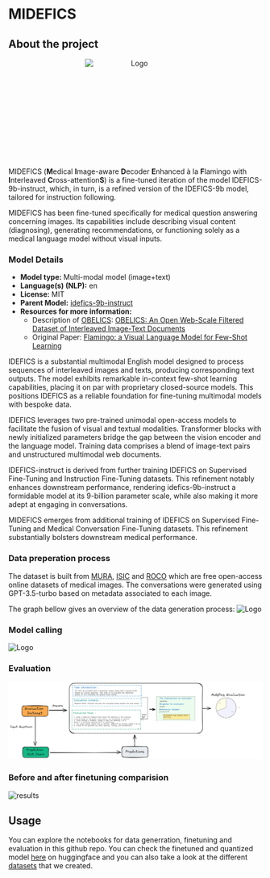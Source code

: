 # MIDEFICS

## About the project 
<p align="center">
  <img src="MIDEFICS.png" alt="Logo" width="200" height="200" style="display: block; margin: auto;">
</p>


MIDEFICS (**M**edical **I**mage-aware **D**ecoder **E**nhanced à la **F**lamingo with **I**nterleaved **C**ross-attention**S**) is a fine-tuned iteration of the model IDEFICS-9b-instruct, which, in turn, is a refined version of the IDEFICS-9b model, tailored for instruction following.

MIDEFICS has been fine-tuned specifically for medical question answering concerning images. Its capabilities include describing visual content (diagnosing), generating recommendations, or functioning solely as a medical language model without visual inputs.



### Model Details

- **Model type:** Multi-modal model (image+text)
- **Language(s) (NLP):** en
- **License:** MIT
- **Parent Model:** [idefics-9b-instruct](https://huggingface.co/HuggingFaceM4/idefics-9b-instruct)
- **Resources for more information:**
    <!-- - [GitHub Repo](https://github.com/huggingface/m4/) -->
    - Description of [OBELICS](https://huggingface.co/datasets/HuggingFaceM4/OBELICS): [OBELICS: An Open Web-Scale Filtered Dataset of Interleaved Image-Text Documents
](https://huggingface.co/papers/2306.16527)
    - Original Paper: [Flamingo: a Visual Language Model for Few-Shot Learning](https://huggingface.co/papers/2204.14198)

IDEFICS is a substantial multimodal English model designed to process sequences of interleaved images and texts, producing corresponding text outputs. The model exhibits remarkable in-context few-shot learning capabilities, placing it on par with proprietary closed-source models. This positions IDEFICS as a reliable foundation for fine-tuning multimodal models with bespoke data.

IDEFICS leverages two pre-trained unimodal open-access models to facilitate the fusion of visual and textual modalities. Transformer blocks with newly initialized parameters bridge the gap between the vision encoder and the language model. Training data comprises a blend of image-text pairs and unstructured multimodal web documents.

IDEFICS-instruct is derived from further training IDEFICS on Supervised Fine-Tuning and Instruction Fine-Tuning datasets. This refinement notably enhances downstream performance, rendering idefics-9b-instruct a formidable model at its 9-billion parameter scale, while also making it more adept at engaging in conversations.

MIDEFICS emerges from additional training of IDEFICS on Supervised Fine-Tuning and Medical Conversation Fine-Tuning datasets. This refinement substantially bolsters downstream medical performance.



### Data preperation process
The dataset is built from [MURA](https://arxiv.org/abs/1712.06957), [ISIC](https://www.isic-archive.com/) and [ROCO](https://www.semanticscholar.org/paper/Radiology-Objects-in-COntext-(ROCO)%3A-A-Multimodal-Pelka-Koitka/a564fabf130ff6e2742cfba90c7a4018937d764d) which are free open-access online datasets of medical images.
The conversations were generated using GPT-3.5-turbo based on metadata associated to each image.

The graph bellow gives an overview of the data generation process:
![Logo](data_prep.png)
### Model calling
![Logo](model_call.png)

### Evaluation
![evaluation](evaluation.png)

### Before and after finetuning comparision
![results](results.png)

## Usage
You can explore the notebooks for data generration, finetuning and evaluation in this github repo.
You can check the finetuned and quantized model [here](https://huggingface.co/WinterSchool/Midefics) on huggingface and you can also take a look at the different [datasets](https://huggingface.co/WinterSchool) that we created.


